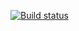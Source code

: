 [![Build status](https://ci.appveyor.com/api/projects/status/q85d8ll0p9306chs?svg=true)](https://ci.appveyor.com/project/KuznetsovVladimir91/delivery)